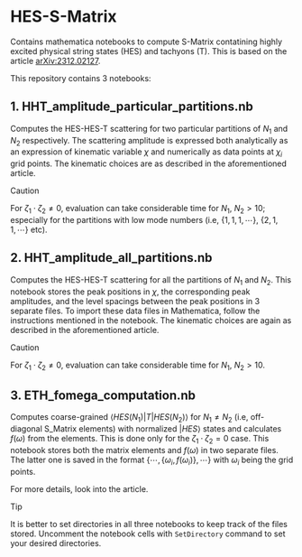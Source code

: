 # HES-S-Matrix
Contains mathematica notebooks to compute S-Matrix contatining highly excited physical string states (HES) and tachyons (T). This is based on the article [arXiv:2312.02127](https://arxiv.org/abs/2312.02127).

This repository contains 3 notebooks:

## 1. HHT_amplitude_particular_partitions.nb
Computes the HES-HES-T scattering for two particular partitions of $N_1$ and $N_2$ respectively. The scattering amplitude is expressed both analytically as an expression of kinematic variable $\chi$ and numerically as data points at $\chi_i$ grid points. The kinematic choices are as described in the aforementioned article.
> [!CAUTION]
> For $\zeta_1 \cdot \zeta_2 \neq 0$, evaluation can take considerable time for $`N_1, ~ N_2 > 10`$; especially for the partitions with low mode numbers (i.e, $` \{ 1,1,1,\cdots \}, ~ \{2,1,1,\cdots \} `$ etc).


## 2. HHT_amplitude_all_partitions.nb
Computes the HES-HES-T scattering for all the partitions of $N_1$ and $N_2$. This notebook stores the peak positions in $\chi$, the corresponding peak amplitudes, and the level spacings between the peak positions in 3 separate files. To import these data files in Mathematica, follow the instructions mentioned in the notebook. The kinematic choices are again as described in the aforementioned article.
> [!CAUTION]
> For $`\zeta_1 \cdot \zeta_2 \neq 0`$, evaluation can take considerable time for $`N_1, ~ N_2 > 10`$.


## 3. ETH_fomega_computation.nb
Computes coarse-grained $` \langle HES (N_1) | T | HES (N_2) \rangle `$ for $`N_1 \neq N_2`$ (i.e, off-diagonal S_Matrix elements) with normalized $`| HES \rangle`$ states and calculates $`f (\omega)`$ from the elements. This is done only for the $` \zeta_1 \cdot \zeta_2 = 0 `$ case. This notebook stores both the matrix elements and $`f(\omega)`$ in two separate files. The latter one is saved in the format $` \{ \cdots , \{\omega_i, f(\omega_i) \}, \cdots \} `$ with $` \omega_i `$ being the grid points.

For more details, look into the article.

> [!TIP]
> It is better to set directories in all three notebooks to keep track of the files stored. Uncomment the notebook cells with `SetDirectory` command to set your desired directories. 
